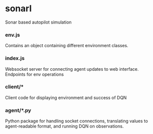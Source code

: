 # sonarl  
Sonar based autopilot simulation

### env.js  
Contains an object containing different environment classes.

### index.js  
Websocket server for connecting agent updates to web interface.  
Endpoints for env operations

### client/*  
Client code for displaying environment and success of DQN

### agent/*.py
Python package for handling socket connections, translating values to agent-readable format, and running DQN on observations.